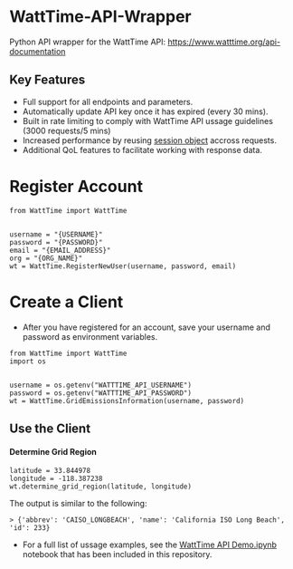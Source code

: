 # WattTime-API-Wrapper
Python API wrapper for the WattTime API: https://www.watttime.org/api-documentation
## Key Features
- Full support for all endpoints and parameters.
- Automatically update API key once it has expired (every 30 mins).
- Built in rate limiting to comply with WattTime API ussage guidelines (3000 requests/5 mins)
- Increased performance by reusing [session object](https://docs.python-requests.org/en/master/user/advanced/#session-objects) accross requests.
- Additional QoL features to facilitate working with response data.

# Register Account
```
from WattTime import WattTime


username = "{USERNAME}"
password = "{PASSWORD}"
email = "{EMAIL_ADDRESS}"
org = "{ORG_NAME}"
wt = WattTime.RegisterNewUser(username, password, email)
```
# Create a Client

- After you have registered for an account, save your username and password as environment variables.
```
from WattTime import WattTime
import os


username = os.getenv("WATTTIME_API_USERNAME")
password = os.getenv("WATTTIME_API_PASSWORD")
wt = WattTime.GridEmissionsInformation(username, password)
```
## Use the Client
#### Determine Grid Region
```
latitude = 33.844978
longitude = -118.387238
wt.determine_grid_region(latitude, longitude)
```

The output is similar to the following:
```
> {'abbrev': 'CAISO_LONGBEACH', 'name': 'California ISO Long Beach', 'id': 233}
```

- For a full list of ussage examples, see the [WattTime API Demo.ipynb](https://github.com/aarongzmn/watttime-api-wrapper/blob/main/WattTime%20API%20Demo.ipynb) notebook that has been included in this repository.
